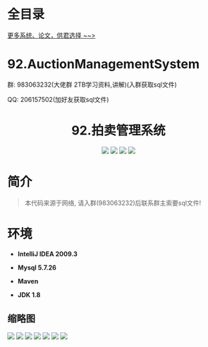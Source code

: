 # 全目录

[更多系统、论文，供君选择 ~~>](https://www.yuque.com/wisebit/blog)
# 92.AuctionManagementSystem

<p>群: 983063232(大佬群 2TB学习资料,讲解)(入群获取sql文件)</p>
<p>QQ: 206157502(加好友获取sql文件)</p>

<p><h1 align="center">92.拍卖管理系统</h1></p>

<p align="center">
	<img src="https://img.shields.io/badge/jdk-1.8-orange.svg"/>
    <img src="https://img.shields.io/badge/spring-5.x-lightgrey.svg"/>
    <img src="https://img.shields.io/badge/springmvc-3.x-blue.svg"/>
    <img src="https://img.shields.io/badge/mybatis-3.x-blue.svg"/>
</p>

# 简介

> 本代码来源于网络, 请入群(983063232)后联系群主索要sql文件!
>

# 环境

- <b>IntelliJ IDEA 2009.3</b>

- <b>Mysql 5.7.26</b>

- <b>Maven</b>

- <b>JDK 1.8</b>



## 缩略图

![](https://bitwise.oss-cn-heyuan.aliyuncs.com/2024/9/10/4fbfa217-d908-4b2d-b6c2-3a2445855c0f.png)
![](https://bitwise.oss-cn-heyuan.aliyuncs.com/2024/9/10/280160d6-c2f1-4d20-9713-3ea65860c6da.png)
![](https://bitwise.oss-cn-heyuan.aliyuncs.com/2024/9/10/3e86a6bd-1fa1-4c44-b6ee-5ced8b4c9e12.png)
![](https://bitwise.oss-cn-heyuan.aliyuncs.com/2024/9/10/4a6000f9-4f7c-474b-9ed1-e06801fcabd0.png)
![](https://bitwise.oss-cn-heyuan.aliyuncs.com/2024/9/10/db603ec6-819d-410d-a0ab-17c9063b081c.png)
![](https://bitwise.oss-cn-heyuan.aliyuncs.com/2024/9/10/d97a4b62-1b14-4286-a6e8-b0ce685a0ba3.png)
![](https://bitwise.oss-cn-heyuan.aliyuncs.com/2024/9/10/9241fc62-be93-4a67-b9f9-c001b38c8282.png)



